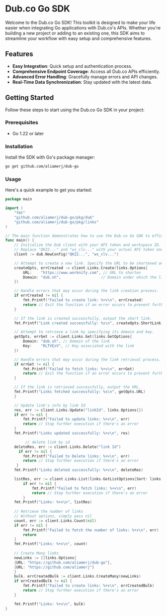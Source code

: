 # Dub.co Go SDK

Welcome to the Dub.co Go SDK! This toolkit is designed to make your life easier when integrating Go applications with Dub.co's APIs. Whether you're building a new project or adding to an existing one, this SDK aims to streamline your workflow with easy setup and comprehensive features.

## Features

- **Easy Integration**: Quick setup and authentication process.
- **Comprehensive Endpoint Coverage**: Access all Dub.co APIs efficiently.
- **Advanced Error Handling**: Gracefully manage errors and API changes.
- **Real-Time Data Synchronization**: Stay updated with the latest data.

## Getting Started

Follow these steps to start using the Dub.co Go SDK in your project:

### Prerequisites

- Go 1.22 or later

### Installation

Install the SDK with Go's package manager:

```bash
go get github.com/aliamerj/dub-go
```
### Usage
Here's a quick example to get you started:
```go
package main

import (
	"fmt"
	"github.com/aliamerj/dub-go/pkg/dub"
	"github.com/aliamerj/dub-go/pkg/links"
)

// The main function demonstrates how to use the Dub.co Go SDK to efficiently create and retrieve shortened links.
func main() {
	// Initialize the Dub client with your API token and workspace ID.
	// Replace "QKZ2..." and "ws_clv..." with your actual API token and workspace ID.
	client := dub.NewConfig("QKZ2...", "ws_clv...")

	// Attempt to create a new link. Specify the URL to be shortened and the domain under which it should be registered.
	createOpts, errCreated := client.Links.Create(links.Options{
		URL:    "https://www.worknify.com", // URL to shorten
		Domain: "dub.sh",                  // Domain under which the link is registered
	})

	// Handle errors that may occur during the link creation process.
	if errCreated != nil {
		fmt.Printf("Failed to create link: %+v\n", errCreated)
		return // Exit the function if an error occurs to prevent further execution.
	}

	// If the link is created successfully, output the short link.
	fmt.Printf("Link created successfully: %s\n", createOpts.ShortLink)

	// Attempt to retrieve a link by specifying its domain and key.
	getOpts, errGet := client.Links.Get(links.GetOptions{
		Domain: "dub.sh", // Domain of the link
		Key:    "RLTVEzV", // Key associated with the link
	})

	// Handle errors that may occur during the link retrieval process.
	if errGet != nil {
		fmt.Printf("Failed to fetch links: %+v\n", errGet)
		return // Exit the function if an error occurs to prevent further execution.
	}

	// If the link is retrieved successfully, output the URL.
	fmt.Printf("Links fetched successfully: %s\n", getOpts.URL)
	}

	// Update link's info by link Id
	res, err := client.Links.Update("linkId", links.Options{})
	if err != nil {
		fmt.Printf("Failed to update links: %+v\n", err)
		return // Stop further execution if there's an error
	}
	fmt.Printf("Links updated successfully: %+v\n", res)

         // delete link by id 
  	deleteRes, err := client.Links.Delete("link Id")
	  if err != nil {
  		fmt.Printf("Failed to Delete links: %+v\n", err)
		return // Stop further execution if there's an error
 	 }
	fmt.Printf("Links deleted successfully: %+v\n", deleteRes)

   	listRes, err := client.Links.List(links.GetListOptions{Sort: links.Clicks})
    	if err != nil {
	    	fmt.Printf("Failed to fetch links: %+v\n", err)
	    	return // Stop further execution if there's an error
    	}
	fmt.Printf("Links: %+v\n", listRes)
    
	// Retrieve the number of links
	// Without options, simply pass nil
	count, err := client.Links.Count(nil)
	if err != nil {
		fmt.Printf("Failed to fetch the number of links: %+v\n", err)
		return
	}
	fmt.Printf("Links: %+v\n", count)
    
    // Create Many links
	newLinks := []links.Options{
    {URL: "https://github.com/aliamerj/dub-go"}, 
    {URL: "https://github.com/aliamerj"}
    }
	bulk, errCreatedBulk := client.Links.CreateMany(newLinks)
	if errCreatedBulk != nil {
		fmt.Printf("Failed to create links: %+v\n", errCreatedBulk)
		return // Stop further execution if there's an error
	}

	fmt.Printf("Links: %+v\n", bulk)
}
```


